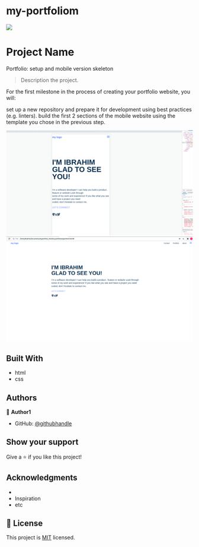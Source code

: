 # my-portfoliom
![](https://img.shields.io/badge/Microverse-blueviolet)

# Project Name


Portfolio: setup and mobile version skeleton

> Description the project.

For the first milestone in the process of creating your portfolio website, you will:

set up a new repository and prepare it for development using best practices (e.g. linters).
build the first 2 sections of the mobile website using the template you chose in the previous step.


![screenshot](./p.png)
![screenshot](./p1.png)

## Built With


- html
- css

## Authors

👤 **Author1**

- GitHub: [@githubhandle](https://github.com/ibrahim777764)


## Show your support

Give a ⭐️ if you like this project!

## Acknowledgments

- 
- Inspiration
- etc

## 📝 License

This project is [MIT](./MIT.md) licensed.
